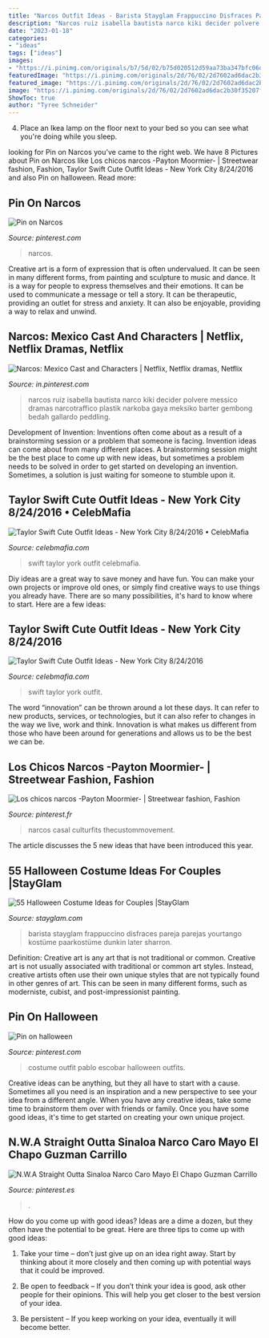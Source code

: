 ```yaml
---
title: "Narcos Outfit Ideas - Barista Stayglam Frappuccino Disfraces Pareja Parejas Yourtango Kostüme Paarkostüme Dunkin Later Sharron"
description: "Narcos ruiz isabella bautista narco kiki decider polvere messico dramas narcotraffico plastik narkoba gaya meksiko barter gembong bedah gallardo peddling"
date: "2023-01-18"
categories:
- "ideas"
tags: ["ideas"]
images:
- "https://i.pinimg.com/originals/b7/5d/02/b75d020512d59aa73ba347bfc06d3e3a.jpg"
featuredImage: "https://i.pinimg.com/originals/2d/76/02/2d7602ad6dac2b30f35207fe4cabff5f.jpg"
featured_image: "https://i.pinimg.com/originals/2d/76/02/2d7602ad6dac2b30f35207fe4cabff5f.jpg"
image: "https://i.pinimg.com/originals/2d/76/02/2d7602ad6dac2b30f35207fe4cabff5f.jpg"
ShowToc: true
author: "Tyree Schneider"
---
```



4. Place an Ikea lamp on the floor next to your bed so you can see what you're doing while you sleep.

	

		
looking for Pin on Narcos you've came to the right web. We have 8 Pictures about Pin on Narcos like Los chicos narcos -Payton Moormier- | Streetwear fashion, Fashion, Taylor Swift Cute Outfit Ideas - New York City 8/24/2016 and also Pin on halloween. Read more:
		
    
## Pin On Narcos

<img loading=lazy src="https://i.pinimg.com/originals/fb/0c/83/fb0c831853f1195b15927831d7ec16cd.jpg" onerror="this.onerror=null;this.src='https://tse1.mm.bing.net/th?id=OIP.6Key67gIcg03K9UwsjCncQHaEK&amp;pid=15.1';" alt="Pin on Narcos">

_Source: pinterest.com_

>narcos. 

	

Creative art is a form of expression that is often undervalued. It can be seen in many different forms, from painting and sculpture to music and dance. It is a way for people to express themselves and their emotions. It can be used to communicate a message or tell a story. It can be therapeutic, providing an outlet for stress and anxiety. It can also be enjoyable, providing a way to relax and unwind.

    
## Narcos: Mexico Cast And Characters | Netflix, Netflix Dramas, Netflix

<img loading=lazy src="https://i.pinimg.com/736x/14/b7/58/14b758d5489dffb687ae4af058f38c8e.jpg" onerror="this.onerror=null;this.src='https://tse2.mm.bing.net/th?id=OIP.JCz_oqtJSy5eFhWbPTv4CwHaFT&amp;pid=15.1';" alt="Narcos: Mexico Cast and Characters | Netflix, Netflix dramas, Netflix">

_Source: in.pinterest.com_

>narcos ruiz isabella bautista narco kiki decider polvere messico dramas narcotraffico plastik narkoba gaya meksiko barter gembong bedah gallardo peddling. 

	

Development of Invention: Inventions often come about as a result of a brainstorming session or a problem that someone is facing.
Invention ideas can come about from many different places. A brainstorming session might be the best place to come up with new ideas, but sometimes a problem needs to be solved in order to get started on developing an invention. Sometimes, a solution is just waiting for someone to stumble upon it.

    
## Taylor Swift Cute Outfit Ideas - New York City 8/24/2016 • CelebMafia

<img loading=lazy src="https://celebmafia.com/wp-content/uploads/2016/08/taylor-swift-cute-outfit-ideas-new-york-city-8-24-2016-6.jpg" onerror="this.onerror=null;this.src='https://tse1.mm.bing.net/th?id=OIP.Jh_ZIFE5i_FdnIhC_RlfFAHaQM&amp;pid=15.1';" alt="Taylor Swift Cute Outfit Ideas - New York City 8/24/2016 • CelebMafia">

_Source: celebmafia.com_

>swift taylor york outfit celebmafia. 

	

Diy ideas are a great way to save money and have fun. You can make your own projects or improve old ones, or simply find creative ways to use things you already have. There are so many possibilities, it's hard to know where to start. Here are a few ideas:

    
## Taylor Swift Cute Outfit Ideas - New York City 8/24/2016

<img loading=lazy src="http://celebmafia.com/wp-content/uploads/2016/08/taylor-swift-cute-outfit-ideas-new-york-city-8-24-2016-2.jpg" onerror="this.onerror=null;this.src='https://tse2.mm.bing.net/th?id=OIP.BUlcebue6ltHrEB5cV2l6gHaKE&amp;pid=15.1';" alt="Taylor Swift Cute Outfit Ideas - New York City 8/24/2016">

_Source: celebmafia.com_

>swift taylor york outfit. 

	

The word “innovation” can be thrown around a lot these days. It can refer to new products, services, or technologies, but it can also refer to changes in the way we live, work and think. Innovation is what makes us different from those who have been around for generations and allows us to be the best we can be.

    
## Los Chicos Narcos -Payton Moormier- | Streetwear Fashion, Fashion

<img loading=lazy src="https://i.pinimg.com/originals/2d/76/02/2d7602ad6dac2b30f35207fe4cabff5f.jpg" onerror="this.onerror=null;this.src='https://tse1.mm.bing.net/th?id=OIP.b2USZBI5URwRYb9n7vK5TgHaHa&amp;pid=15.1';" alt="Los chicos narcos -Payton Moormier- | Streetwear fashion, Fashion">

_Source: pinterest.fr_

>narcos casal culturfits thecustommovement. 

	

The article discusses the 5 new ideas that have been introduced this year.

    
## 55 Halloween Costume Ideas For Couples |StayGlam

<img loading=lazy src="https://stayglam.com/wp-content/uploads/2014/10/Starbucks-Coffee-Couple-Costume.jpg" onerror="this.onerror=null;this.src='https://tse3.mm.bing.net/th?id=OIP.FzIWLSKd39AJcGtnECgEjgHaKm&amp;pid=15.1';" alt="55 Halloween Costume Ideas for Couples |StayGlam">

_Source: stayglam.com_

>barista stayglam frappuccino disfraces pareja parejas yourtango kostüme paarkostüme dunkin later sharron. 

	

Definition: Creative art is any art that is not traditional or common.
Creative art is not usually associated with traditional or common art styles. Instead, creative artists often use their own unique styles that are not typically found in other genres of art. This can be seen in many different forms, such as moderniste, cubist, and post-impressionist painting.

    
## Pin On Halloween

<img loading=lazy src="https://i.pinimg.com/736x/79/6e/f2/796ef26ee8100dddba141cd8af7d9aff.jpg" onerror="this.onerror=null;this.src='https://tse1.mm.bing.net/th?id=OIP.DwwjsFDNWcM7Ybv0WtpAlAHaHa&amp;pid=15.1';" alt="Pin on halloween">

_Source: pinterest.com_

>costume outfit pablo escobar halloween outfits. 

	

Creative ideas can be anything, but they all have to start with a cause. Sometimes all you need is an inspiration and a new perspective to see your idea from a different angle. When you have any creative ideas, take some time to brainstorm them over with friends or family. Once you have some good ideas, it's time to get started on creating your own unique project.

    
## N.W.A Straight Outta Sinaloa Narco Caro Mayo El Chapo Guzman Carrillo

<img loading=lazy src="https://i.pinimg.com/originals/b7/5d/02/b75d020512d59aa73ba347bfc06d3e3a.jpg" onerror="this.onerror=null;this.src='https://tse2.mm.bing.net/th?id=OIP.44TZYlfumA-1C5hMZMB0_QAAAA&amp;pid=15.1';" alt="N.W.A Straight Outta Sinaloa Narco Caro Mayo El Chapo Guzman Carrillo">

_Source: pinterest.es_

>. 

	

How do you come up with good ideas?
Ideas are a dime a dozen, but they often have the potential to be great. Here are three tips to come up with good ideas:
1. Take your time – don’t just give up on an idea right away. Start by thinking about it more closely and then coming up with potential ways that it could be improved.

2. Be open to feedback – If you don’t think your idea is good, ask other people for their opinions. This will help you get closer to the best version of your idea.

3. Be persistent – If you keep working on your idea, eventually it will become better.

